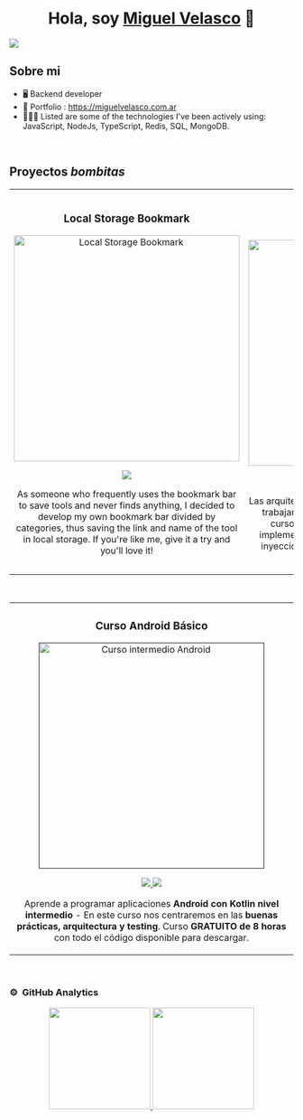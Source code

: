 <div align="center">
<h1 align="center">Hola, soy <a href="https://miguelvelasco.com.ar">Miguel Velasco</a> 👋</h1>
</div>
<img src="https://imgur.com/UiKjhxH.png"></img>

## Sobre mi

- 🖥️ Backend developer
- 💼 Portfolio : https://miguelvelasco.com.ar
- 👨🏻‍💻 Listed are some of the technologies I've been actively using: JavaScript, NodeJs, TypeScript, Redis, SQL, MongoDB.

<br>

## Proyectos *bombitas*
<table>
<tr>
<td width="50%">
<h3 align="center">Local Storage Bookmark</h3>
<div align="center">
<a href="http://codebuilders.online/" target="_blank"><img src="https://imgur.com/aRe3AeV.png" width="400" alt="Local Storage Bookmark"></a>
<p>
<a href="https://codebuilders.online" target="_blank">
<img src="https://img.shields.io/badge/WEB-ff9?style=for-the-badge&logo=web&logoColor=black">
</a>
</p>
<p>As someone who frequently uses the bookmark bar to save tools and never finds anything, I decided to develop my own bookmark bar divided by categories, thus saving the link and name of the tool in local storage. If you're like me, give it a try and you'll love it! </p>
</div>
                                                                                      
</td>

<td width="50%">
               <br>
<h3 align="center">Endom Salud</h3>
<div align="center">                                       
<a href="https://endomsalud.com" target="_blank"><img src="https://imgur.com/ZT3or9V.png" width="400" alt="Endom Salud"></a>
<br>
<p>
<a href="https://github.com/ArisGuimera/SimpleAndroidMVVM" target="_blank">
<img src="https://img.shields.io/badge/C%C3%93DIGO-80ffaa?style=for-the-badge&logo=github&logoColor=black">
</a>
<a href="https://youtu.be/hhhSMXi0R3E" target="_blank">
<img src="https://img.shields.io/badge/-Youtube-green?style=for-the-badge&color=3fFD7f">
</a>
</p>
</p>Las arquitecturas son <strong>IMPRESCINDIBLES</strong> para poder trabajar como desarrollador/a Android. En este curso, divido por ramas irás aprendiendo a implementar una arquitectura real y robusta con inyección de dependencias, clean architecture, testing y mucho más.</p>
</div>                                                             
</table>                                                                                 
</div>
<br>

<table>
<tr>
<td width="100%">
<h3 align="center">Curso Android Básico</h3>
<div align="center">
<a href=""https://github.com/ArisGuimera/Android-Expert-Intermedio" target="_blank"><img src="https://i.imgur.com/V48W0sU.jpg" width="400" alt="Curso intermedio Android"></a>
<p>
<a href="https://github.com/ArisGuimera/Android-Expert-Intermedio" target="_blank">
<img src="https://img.shields.io/badge/CÓDIGO-ff9?style=for-the-badge&logo=github&logoColor=black">
</a>
<a href="https://youtu.be/UaR7GSNACsM" target="_blank">
<img src="https://img.shields.io/badge/-Youtube-green?style=for-the-badge&color=fbfc40">
</a>
</p>
<p>Aprende a programar aplicaciones <strong>Android con Kotlin nivel intermedio</strong> - En este curso nos centraremos en las <strong>buenas prácticas, arquitectura y testing</strong>. Curso <strong>GRATUITO de 8 horas</strong> con todo el código disponible para descargar.</p>
</div>
                                                                                      
</td>                                                    
</table>                                                                                 
</div>
<br>

### ⚙️ &nbsp;GitHub Analytics

<p align="center">
<a href="https://github.com/ArisGuimera">
  <img height="180em" src="https://github-readme-stats-eight-theta.vercel.app/api?username=ArisGuimera&show_icons=true&theme=algolia&include_all_commits=true&count_private=true"/>
  <img height="180em" src="https://github-readme-stats-eight-theta.vercel.app/api/top-langs/?username=ArisGuimera&layout=compact&langs_count=8&theme=algolia"/>
</a>
</p>
